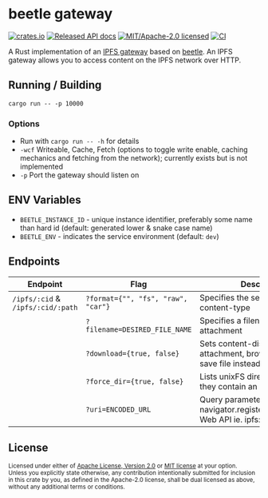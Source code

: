 # beetle gateway

[![crates.io](https://img.shields.io/crates/v/beetle-gateway.svg?style=flat-square)](https://crates.io/crates/beetle-gateway)
[![Released API docs](https://img.shields.io/docsrs/beetle-gateway?style=flat-square)](https://docs.rs/beetle-gateway)
[![MIT/Apache-2.0 licensed](https://img.shields.io/crates/l/beetle-gateway?style=flat-square)](../LICENSE-MIT)
[![CI](https://img.shields.io/github/workflow/status/n0-computer/beetle/Continuous%20integration?style=flat-square)](https://github.com/n0-computer/beetle/actions?query=workflow%3A%22Continuous+integration%22)

A Rust implementation of an [IPFS gateway](https://docs.ipfs.tech/concepts/ipfs-gateway/) based on
[beetle](https://github.com/n0-computer/beetle). An IPFS gateway allows you to
access content on the IPFS network over HTTP.

## Running / Building

`cargo run -- -p 10000`

### Options

- Run with `cargo run -- -h` for details
- `-wcf` Writeable, Cache, Fetch (options to toggle write enable, caching mechanics and fetching from the network); currently exists but is not implemented
- `-p` Port the gateway should listen on

## ENV Variables

- `BEETLE_INSTANCE_ID` - unique instance identifier, preferably some name than hard id (default: generated lower & snake case name)
- `BEETLE_ENV` - indicates the service environment (default: `dev`)

## Endpoints

| Endpoint                          | Flag                                       | Description                                                                             | Default     |
|-----------------------------------|--------------------------------------------|-----------------------------------------------------------------------------------------|-------------|
| `/ipfs/:cid` & `/ipfs/:cid/:path` | `?format={"", "fs", "raw", "car"}`         | Specifies the serving format & content-type                                             | `""/fs`     |
|                                   | `?filename=DESIRED_FILE_NAME`              | Specifies a filename for the attachment                                                 | `{cid}.bin` |
|                                   | `?download={true, false}`                  | Sets content-disposition to attachment, browser prompts to save file instead of loading | `false`     |
|                                   | `?force_dir={true, false}`                 | Lists unixFS directories even if they contain an `index.html` file                      | `false`     |
|                                   | `?uri=ENCODED_URL`                         | Query parameter to handle navigator.registerProtocolHandler Web API ie. ipfs://         | `""`        |


## License

<sup>
Licensed under either of <a href="LICENSE-APACHE">Apache License, Version
2.0</a> or <a href="LICENSE-MIT">MIT license</a> at your option.
</sup>

<br/>

<sub>
Unless you explicitly state otherwise, any contribution intentionally submitted
for inclusion in this crate by you, as defined in the Apache-2.0 license, shall
be dual licensed as above, without any additional terms or conditions.
</sub>
